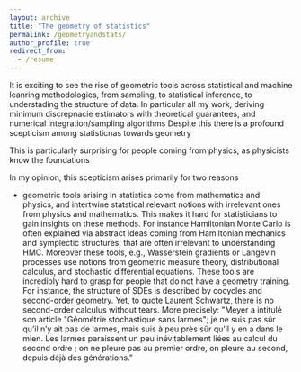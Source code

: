 ```yaml
---
layout: archive
title: "The geometry of statistics"
permalink: /geometryandstats/
author_profile: true
redirect_from:
  - /resume
---
```


It is exciting to see the rise of geometric tools across statistical and machine leanring methodologies, from sampling, to statistical inference, to understading the structure of data.
In particular all my work, deriving minimum discrepnacie estimators with theoretical guarantees, and numerical integration/sampling algorithms 
Despite this there is a profound scepticism among statisticnas towards geometry 

This is particularly surprising for people coming from physics, as physicists know the foundations

In my opinion, this scepticism arises primarily for two reasons
* geometric tools arising in statistics come from mathematics and physics, and intertwine statstical relevant notions with irrelevant ones from physics and mathematics. This makes it hard for statisticians to gain insights on these methods. For instance Hamiltonian Monte Carlo is often explained via abstract ideas coming from Hamiltonian mechanics and symplectic structures, that are often irrelevant to understanding HMC.
Moreover these tools, e.g., Wasserstein gradients or Langevin processes use notions from geometric measure theory, distributional calculus, and stochastic differential equations. These tools are incredibly hard to grasp for people that do not have a geometry training. For instance, the structure of SDEs is described by cocycles and second-order geometry. Yet, to quote Laurent Schwartz, there is no second-order calculus without tears. More precisely:
             "Meyer a intitulé son article "Géométrie stochastique sans larmes";
            je ne suis pas sûr qu’il n’y ait pas de larmes, mais suis à peu près sûr qu’il
            y en a dans le mien. Les larmes paraissent un peu inévitablement liées au calcul
            du second ordre ; on ne pleure pas au premier ordre, on pleure au second, depuis
            déjà des générations."


  
